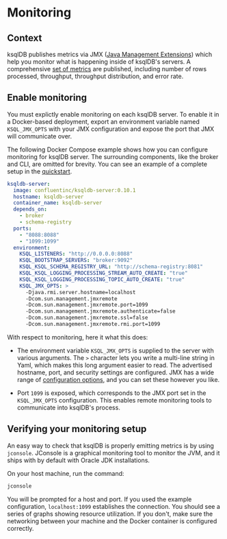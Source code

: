 # Monitoring

## Context

ksqlDB publishes metrics via JMX ([Java Management
Extensions](https://www.oracle.com/java/technologies/javase/javamanagement.html))
which help you monitor what is happening inside of ksqlDB's servers. A
comprehensive [set of metrics](../reference/metrics.md) are published,
including number of rows processed, throughput,
throughput distribution, and error rate.

## Enable monitoring

You must explictly enable monitoring on each ksqlDB server. To enable
it in a Docker-based deployment, export an environment variable named
`KSQL_JMX_OPTS` with your JMX configuration and expose the port that
JMX will communicate over.

The following Docker Compose example shows how you can configure
monitoring for ksqlDB server. The surrounding components, like the
broker and CLI, are omitted for brevity. You can see an example of a
complete setup in the [quickstart](https://ksqldb.io/quickstart.html).

```yaml
ksqldb-server:
  image: confluentinc/ksqldb-server:0.10.1
  hostname: ksqldb-server
  container_name: ksqldb-server
  depends_on:
    - broker
    - schema-registry
  ports:
    - "8088:8088"
    - "1099:1099"
  environment:
    KSQL_LISTENERS: "http://0.0.0.0:8088"
    KSQL_BOOTSTRAP_SERVERS: "broker:9092"
    KSQL_KSQL_SCHEMA_REGISTRY_URL: "http://schema-registry:8081"
    KSQL_KSQL_LOGGING_PROCESSING_STREAM_AUTO_CREATE: "true"
    KSQL_KSQL_LOGGING_PROCESSING_TOPIC_AUTO_CREATE: "true"
    KSQL_JMX_OPTS: >
      -Djava.rmi.server.hostname=localhost
      -Dcom.sun.management.jmxremote
      -Dcom.sun.management.jmxremote.port=1099
      -Dcom.sun.management.jmxremote.authenticate=false
      -Dcom.sun.management.jmxremote.ssl=false
      -Dcom.sun.management.jmxremote.rmi.port=1099
```

With respect to monitoring, here it what this does:

- The environment variable `KSQL_JMX_OPTS` is supplied to the server
  with various arguments. The `>` character lets you write a
  multi-line string in Yaml, which makes this long argument easier to
  read. The advertised hostname, port, and security settings are
  configured. JMX has a wide range of [configuration
  options](https://docs.oracle.com/javase/8/docs/technotes/guides/management/agent.html),
  and you can set these however you like.

- Port `1099` is exposed, which corresponds to the JMX port set in the
  `KSQL_JMX_OPTS` configuration. This enables remote monitoring tools
  to communicate into ksqlDB's process.

## Verifying your monitoring setup

An easy way to check that ksqlDB is properly emitting metrics is by
using `jconsole`. JConsole is a graphical monitoring tool to monitor
the JVM, and it ships with by default with Oracle JDK installations.

On your host machine, run the command:

```bash
jconsole
```

You will be prompted for a host and port. If you used the example
configuration, `localhost:1099` establishes the connection. You
should see a series of graphs showing resource utilization. If you
don't, make sure the networking between your machine and the Docker
container is configured correctly.